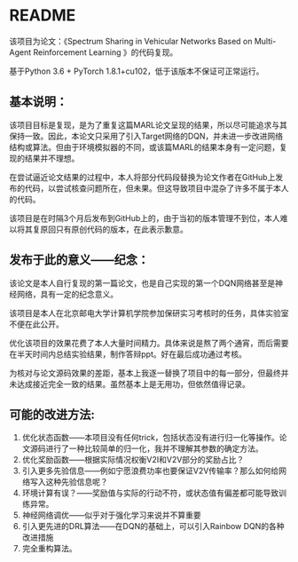 # README

该项目为论文：《Spectrum Sharing in Vehicular Networks&#x20;
Based on Multi-Agent Reinforcement Learning
》的代码复现。

基于Python 3.6 + PyTorch 1.8.1+cu102，低于该版本不保证可正常运行。


## 基本说明：

该项目目标是复现，是为了重复这篇MARL论文呈现的结果，所以尽可能追求与其保持一致。因此，本论文只采用了引入Target网络的DQN，并未进一步改进网络结构或算法。但由于环境模拟器的不同，或该篇MARL的结果本身有一定问题，复现的结果并不理想。

在尝试逼近论文结果的过程中，本人将部分代码段替换为论文作者在GitHub上发布的代码，以尝试核查问题所在，但未果。但这导致项目中混杂了许多不属于本人的代码。

该项目是在时隔3个月后发布到GitHub上的，由于当初的版本管理不到位，本人难以将其复原回只有原创代码的版本，在此表示歉意。

## 发布于此的意义——纪念：

该论文是本人自行复现的第一篇论文，也是自己实现的第一个DQN网络甚至是神经网络，具有一定的纪念意义。

该项目是本人在北京邮电大学计算机学院参加保研实习考核时的任务，具体实验室不便在此公开。

优化该项目的效果花费了本人大量时间精力。具体来说是熬了两个通宵，而后需要在半天时间内总结实验结果，制作答辩ppt。好在最后成功通过考核。

为核对与论文源码效果的差距，基本上我逐一替换了项目中的每一部分，但最终并未达成接近完全一致的结果。虽然基本上是无用功，但依然值得记录。

## 可能的改进方法:

1.  优化状态函数——本项目没有任何trick，包括状态没有进行归一化等操作。论文源码进行了一种比较简单的归一化，我并不理解其参数的确定方法。
2.  优化奖励函数——根据实际情况权衡V2I和V2V部分的奖励占比？
3.  引入更多先验信息——例如宁愿浪费功率也要保证V2V传输率？那么如何给网络写入这种先验信息呢？
4.  环境计算有误？——奖励值与实际的行动不符，或状态值有偏差都可能导致训练异常。
5.  神经网络调优——似乎对于强化学习来说并不算重要
6.  引入更先进的DRL算法——在DQN的基础上，可以引入Rainbow DQN的各种改进措施
7.  完全重构算法。
